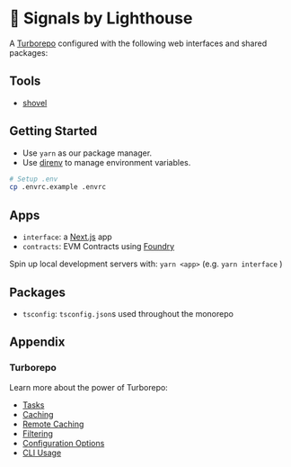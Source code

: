 # 📡 Signals by Lighthouse

A [Turborepo](https://turbo.build/) configured with the following web interfaces and shared packages:

## Tools

* [shovel](https://indexsupply.com/shovel/)

## Getting Started

* Use `yarn` as our package manager.
* Use [direnv](https://github.com/direnv/direnv) to manage environment variables.

```bash
# Setup .env
cp .envrc.example .envrc
```

## Apps

* `interface`: a [Next.js](https://nextjs.org/) app
* `contracts`: EVM Contracts using [Foundry](https://github.com/foundry-rs/foundry)

Spin up local development servers with: `yarn <app>` (e.g. `yarn interface` )

## Packages

* `tsconfig`: `tsconfig.json`s used throughout the monorepo

## Appendix

### Turborepo

Learn more about the power of Turborepo:

* [Tasks](https://turbo.build/repo/docs/core-concepts/monorepos/running-tasks)
* [Caching](https://turbo.build/repo/docs/core-concepts/caching)
* [Remote Caching](https://turbo.build/repo/docs/core-concepts/remote-caching)
* [Filtering](https://turbo.build/repo/docs/core-concepts/monorepos/filtering)
* [Configuration Options](https://turbo.build/repo/docs/reference/configuration)
* [CLI Usage](https://turbo.build/repo/docs/reference/command-line-reference)

